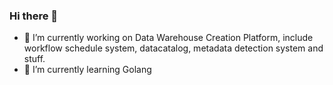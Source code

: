 ### Hi there 👋

- 🔭 I’m currently working on Data Warehouse Creation Platform, include workflow schedule system, datacatalog, metadata detection system and stuff.
- 🌱 I’m currently learning Golang 

<!--
**lisirrx/lisirrx** is a ✨ _special_ ✨ repository because its `README.md` (this file) appears on your GitHub profile.

Here are some ideas to get you started:

- 🔭 I’m currently working on ...
- 🌱 I’m currently learning ...
- 👯 I’m looking to collaborate on ...
- 🤔 I’m looking for help with ...
- 💬 Ask me about ...
- 📫 How to reach me: ...
- 😄 Pronouns: ...
- ⚡ Fun fact: ...
-->
